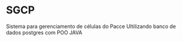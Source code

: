 # SGCP
Sistema para gerenciamento de células do Pacce
Ultilizando banco de dados postgres com POO JAVA
